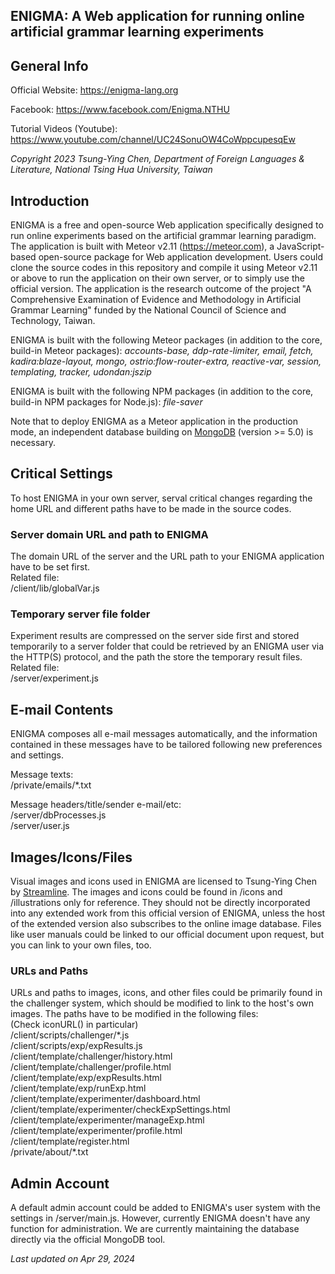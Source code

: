 <article>
	<h1>ENIGMA: A Web application for running online artificial grammar learning experiments</h1>
	<section>
		<h2>General Info</h2>
		<p>Official Website: <a href="https://enigma-lang.org" target="_blank">https://enigma-lang.org</a></p>
		<p>Facebook: <a href="https://www.facebook.com/Enigma.NTHU" target="_blank">https://www.facebook.com/Enigma.NTHU</a></p>
		<p>Tutorial Videos (Youtube): <a href="https://www.youtube.com/channel/UC24SonuOW4CoWppcupesqEw" target="_blank">https://www.youtube.com/channel/UC24SonuOW4CoWppcupesqEw</a></p>
		<p><em>Copyright 2023 Tsung-Ying Chen, Department of Foreign Languages & Literature, National Tsing Hua University, Taiwan</em></p>
	</section>
	<section>
		<h2>Introduction</h2>
		<p>ENIGMA is a free and open-source Web application specifically designed to run online experiments based on the artificial grammar learning paradigm. The application is built with Meteor v2.11 (<a href="https://meteor.com" target="_blank">https://meteor.com</a>), a JavaScript-based open-source package for Web application development. Users could clone the source codes in this repository and compile it using Meteor v2.11 or above to run the application on their own server, or to simply use the official version. The application is the research outcome of the project "A Comprehensive Examination of Evidence and Methodology in Artificial Grammar Learning" funded by the National Council of Science and Technology, Taiwan.</p>
		<p>ENIGMA is built with the following Meteor packages (in addition to the core, build-in Meteor packages): <em>accounts-base, ddp-rate-limiter, email, fetch, kadira:blaze-layout, mongo, ostrio:flow-router-extra, reactive-var, session, templating, tracker, udondan:jszip</em></p>
		<p>ENIGMA is built with the following NPM packages (in addition to the core, build-in NPM packages for Node.js): <em>file-saver</em></p>
		<p>Note that to deploy ENIGMA as a Meteor application in the production mode, an independent database building on <a href="https://www.mongodb.com/" target="_blank">MongoDB</a> (version >= 5.0) is necessary.</p>
	</section>
	<section>
		<h2>Critical Settings</h2>
		<p>To host ENIGMA in your own server, serval critical changes regarding the home URL and different paths have to be made in the source codes.</p>
		<h3>Server domain URL and path to ENIGMA</h3>
		<p>The domain URL of the server and the URL path to your ENIGMA application have to be set first.<br/>
			Related file:<br/>
			/client/lib/globalVar.js
		</p>
		<h3>Temporary server file folder</h3>
		<p>Experiment results are compressed on the server side first and stored temporarily to a server folder that could be retrieved by an ENIGMA user via the HTTP(S) protocol, and the path the store the temporary result files.<br/>
			Related file:<br/>
			/server/experiment.js
		</p>
	</section>
	<section>
		<h2>E-mail Contents</h2>
		<p>ENIGMA composes all e-mail messages automatically, and the information contained in these messages have to be tailored following new preferences and settings.</p>
		<p>Message texts:<br/>
			/private/emails/*.txt
		</p>
		<p>
			Message headers/title/sender e-mail/etc:<br/>
			/server/dbProcesses.js<br/>
			/server/user.js
		</p>
	</section>
	<section>
		<h2>Images/Icons/Files</h2>
		<p>Visual images and icons used in ENIGMA are licensed to Tsung-Ying Chen by <a href="https://www.streamlinehq.com/" target="_blank">Streamline</a>. The images and icons could be found in /icons and /illustrations only for reference. They should not be directly incorporated into any extended work from this official version of ENIGMA, unless the host of the extended version also subscribes to the online image database. Files like user manuals could be linked to our official document upon request, but you can link to your own files, too.</p>
		<h3>URLs and Paths</h3>
		<p>URLs and paths to images, icons, and other files could be primarily found in the challenger system, which should be modified to link to the host's own images. The paths have to be modified in the following files:<br/>
			(Check iconURL() in particular)<br/>
			/client/scripts/challenger/*.js<br/>
			/client/scripts/exp/expResults.js<br/>
			/client/template/challenger/history.html<br/>
			/client/template/challenger/profile.html<br/>
			/client/template/exp/expResults.html<br/>
			/client/template/exp/runExp.html<br/>
			/client/template/experimenter/dashboard.html<br/>
			/client/template/experimenter/checkExpSettings.html<br/>
			/client/template/experimenter/manageExp.html<br/>
			/client/template/experimenter/profile.html<br/>
			/client/template/register.html<br/>
			/private/about/*.txt
		</p>
	</section>
	<section>
		<h2>Admin Account</h2>
		<p>A default admin account could be added to ENIGMA's user system with the settings in /server/main.js. However, currently ENIGMA doesn't have any function for administration. We are currently maintaining the database directly via the official MongoDB tool.</p>
	</section>
	<section>
		<p><em>Last updated on Apr 29, 2024</em></p>
	</section>
</article>